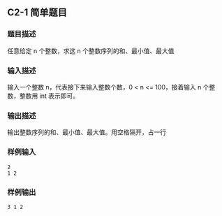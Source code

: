 ## C2-1 简单题目

### 题目描述

任意给定 n 个整数，求这 n 个整数序列的和、最小值、最大值

### 输入描述

输入一个整数 n，代表接下来输入整数个数，0 < n <= 100，接着输入 n 个整数，整数用 int 表示即可。

### 输出描述

输出整数序列的和、最小值、最大值。用空格隔开，占一行

### 样例输入

```
2
1 2
```

### 样例输出

```
3 1 2
```